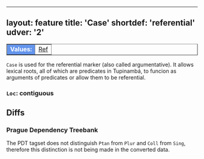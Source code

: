 
---
layout: feature
title: 'Case'
shortdef: 'referential'
udver: '2'
---

<table class="typeindex" border="1">
<tr>
  <td style="background-color:cornflowerblue;color:white"><strong>Values:</strong> </td>
  <td><a href="#Ref">Ref</a></td>
  
  
  
</tr>
</table>

`Case` is used for the referential marker (also called argumentative). It allows lexical roots, all of which are predicates 
in Tupinambá, to funcion as arguments of predicates or allow them to be referential. 


### <a name="Loc">`Loc`</a>: contiguous




## Diffs

### Prague Dependency Treebank

The PDT tagset does not distinguish `Ptan` from `Plur` and `Coll` from `Sing`,
therefore this distinction is not being made in the converted data.
<!-- Interlanguage links updated Čt lis 12 09:43:03 CET 2020 -->
